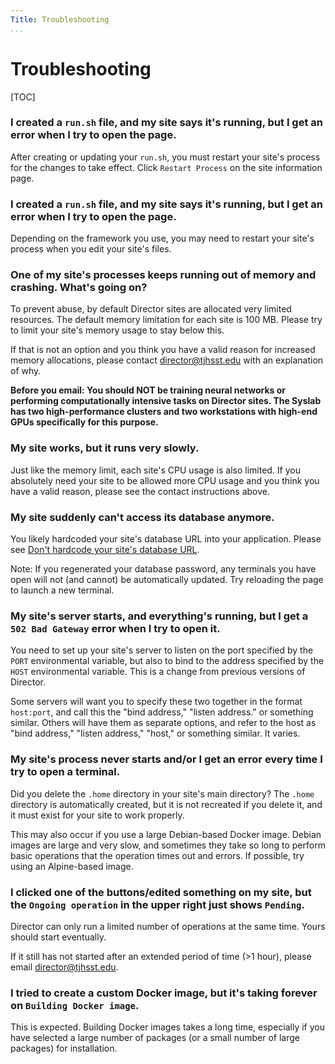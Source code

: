 ```yaml
---
Title: Troubleshooting
...
```


# Troubleshooting

[TOC]

### I created a `run.sh` file, and my site says it's running, but I get an error when I try to open the page.

After creating or updating your `run.sh`, you must restart your site's process for the changes to take effect. Click `Restart Process` on the site information page.

### I created a `run.sh` file, and my site says it's running, but I get an error when I try to open the page.

Depending on the framework you use, you may need to restart your site's process when you edit your site's files.

### One of my site's processes keeps running out of memory and crashing. What's going on?

To prevent abuse, by default Director sites are allocated very limited resources. The default memory limitation for each site is 100 MB. Please try to limit your site's memory usage to stay below this.

If that is not an option and you think you have a valid reason for increased memory allocations, please contact <director@tjhsst.edu> with an explanation of why.

**Before you email: You should NOT be training neural networks or performing computationally intensive tasks on Director sites. The Syslab has two high-performance clusters and two workstations with high-end GPUs specifically for this purpose.**

### My site works, but it runs very slowly.

Just like the memory limit, each site's CPU usage is also limited. If you absolutely need your site to be allowed more CPU usage and you think you have a valid reason, please see the contact instructions above.

### My site suddenly can't access its database anymore.

You likely hardcoded your site's database URL into your application. Please see [Don't hardcode your site's database URL](databases/no-hardcode-url.md).

Note: If you regenerated your database password, any terminals you have open will not (and cannot) be automatically updated. Try reloading the page to launch a new terminal.

### My site's server starts, and everything's running, but I get a `502 Bad Gateway` error when I try to open it.

You need to set up your site's server to listen on the port specified by the `PORT` environmental variable, but also to bind to the address specified by the `HOST` environmental variable. This is a change from previous versions of Director.

Some servers will want you to specify these two together in the format `host:port`, and call this the "bind address," "listen address." or something similar. Others will have them as separate options, and refer to the host as "bind address," "listen address," "host," or something similar. It varies.

### My site's process never starts and/or I get an error every time I try to open a terminal.

Did you delete the `.home` directory in your site's main directory? The `.home` directory is automatically created, but it is not recreated if you delete it, and it must exist for your site to work properly.

This may also occur if you use a large Debian-based Docker image. Debian images are large and very slow, and sometimes they take so long to perform basic operations that the operation times out and errors. If possible, try using an Alpine-based image.

### I clicked one of the buttons/edited something on my site, but the `Ongoing operation` in the upper right just shows `Pending`.

Director can only run a limited number of operations at the same time. Yours should start eventually.

If it still has not started after an extended period of time (>1 hour), please email <director@tjhsst.edu>.

### I tried to create a custom Docker image, but it's taking forever on `Building Docker image`.

This is expected. Building Docker images takes a long time, especially if you have selected a large number of packages (or a small number of large packages) for installation.

